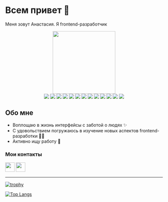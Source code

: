        
<h1>Всем привет 🤞</h1>     
<div id="header-block" align="center">
       <p align="left">Меня зовут Анастасия. Я frontend-разработчик</p>
  <img src="https://i.giphy.com/media/v1.Y2lkPTc5MGI3NjExNzdyaGN4djl3d2lxY3ZtbnN1eG9wb2MzenZ2endobWMxdnNkOTk4OCZlcD12MV9pbnRlcm5hbF9naWZfYnlfaWQmY3Q9Zw/JIX9t2j0ZTN9S/giphy.gif" width="200"/>
</div>

<div id="signs-block" align="center">
       <img src="https://img.shields.io/badge/html5-%23E34F26.svg?style=for-the-badge&logo=html5&logoColor=white"/>
       <img src="https://img.shields.io/badge/css3-%231572B6.svg?style=for-the-badge&logo=css3&logoColor=white"/>
       <img src="https://img.shields.io/badge/SASS-hotpink.svg?style=for-the-badge&logo=SASS&logoColor=white"/>
       <img src="https://img.shields.io/badge/javascript-%23323330.svg?style=for-the-badge&logo=javascript&logoColor=%23F7DF1E"/>
       <img src="https://img.shields.io/badge/typescript-%23007ACC.svg?style=for-the-badge&logo=typescript&logoColor=white"/>
       <img src="https://img.shields.io/badge/webpack-%238DD6F9.svg?style=for-the-badge&logo=webpack&logoColor=black"/>  
       <img src="https://img.shields.io/badge/git-%23F05033.svg?style=for-the-badge&logo=git&logoColor=white"/>
       <img src="https://img.shields.io/badge/react-%2320232a.svg?style=for-the-badge&logo=react&logoColor=%2361DAFB"/>
       <img src="https://img.shields.io/badge/redux-%23593d88.svg?style=for-the-badge&logo=redux&logoColor=white"/>
       <img src="https://img.shields.io/badge/-jest-%23C21325?style=for-the-badge&logo=jest&logoColor=white"/>
       <img src="https://img.shields.io/badge/-cypress-%23E5E5E5?style=for-the-badge&logo=cypress&logoColor=058a5e"/>
       <img src="https://img.shields.io/badge/figma-%23F24E1E.svg?style=for-the-badge&logo=figma&logoColor=white"/>
       <img src="https://img.shields.io/badge/-Storybook-FF4785?style=for-the-badge&logo=storybook&logoColor=white"/>
</div>


## Обо мне
- Воплощаю в жизнь интерфейсы с заботой о людях :sparkles:
- С удовольствием погружаюсь в изучение новых аспектов frontend-разработки :woman_technologist:
- Активно ищу работу :briefcase: 


<div id="contacts-block">
  <h3>Мои контакты</h3>  
  <a target="_blank" href='https://t.me/AnsSnn'><img src="https://github.com/AnSannikova/AnSannikova/assets/104262582/7f4bedcf-d8ce-4838-8665-7d61b2ac7ffb" width="30"/></a>
  <a target="_blank" href='https://vk.com/id71281426'><img src="https://github.com/AnSannikova/AnSannikova/assets/104262582/96c1c946-d4d4-4e7a-bcbd-4079b95558e0" width="30"/></a>     
</div>

<hr>


[![trophy](https://github-profile-trophy.vercel.app/?username=AnSannikova&title=Commits,Repositories,Experience,PullRequest,Followers&theme=dracula)](https://github.com/AnSannikova/github-profile-trophy)


[![Top Langs](https://github-readme-stats.vercel.app/api/top-langs/?username=AnSannikova&layout=compact)](https://github.com/AnSannikova/github-readme-stats)
    

